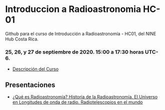 # Introduccion a Radioastronomia HC-01
Github para el curso de Introducción a Radioastronomía - HC01, del NINE Hub Costa Rica.

### 25, 26, y 27 de septiembre de 2020. 15:00 a 17:30 horas UTC-6.

- [Descripción del Curso](https://docs.google.com/document/d/1brcrElhjgOON2S5LKk8zMUHPNs5LUYxZcFZJRHKDOos/edit?usp=sharing)

## Presentaciones
- [¿Qué es Radioastronomía? Historia de la Radioastronomía. El Universo en Longitudes de onda de radio. Radiotelescopios en el mundo](https://docs.google.com/presentation/d/1HWzHJo0XULsI6PAFRlfuiwgUiJ2hy-QH8OlTQbYkYSM/edit?usp=sharing)
